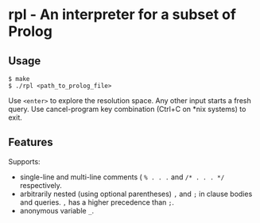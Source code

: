 # rpl - An interpreter for a subset of Prolog

## Usage

	$ make
    $ ./rpl <path_to_prolog_file>

Use <code>\<enter\></code> to explore the resolution space.
Any other input starts a fresh query.
Use cancel-program key combination (Ctrl+C on \*nix systems) to exit.

## Features
Supports:
* single-line and multi-line comments ( <code>% . . .</code> and <code>/\* . . . \*/</code> respectively.
* arbitrarily nested (using optional parentheses) <code>,</code> and <code>;</code> in clause bodies and queries. <code>,</code> has a higher precedence than <code>;</code>.
* anonymous variable <code>\_</code>.
